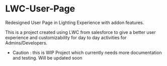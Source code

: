 # LWC-User-Page

Redesigned User Page in Lighting Experience with addon features.

This is a project created using LWC from salesforce to give a better user experience and customizability for day to day activities for Admins/Developers.









* Caution : this is WIP Project which currently needs more documentation and testing. Will be updated soon
